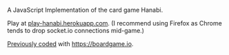 A JavaScript Implementation of the card game Hanabi.

Play at [play-hanabi.herokuapp.com](https://play-hanabi.herokuapp.com). (I recommend using Firefox as Chrome tends to drop socket.io connections mid-game.)

[Previously coded](https://github.com/andrwmillr/hanabi-2) with https://boardgame.io.

